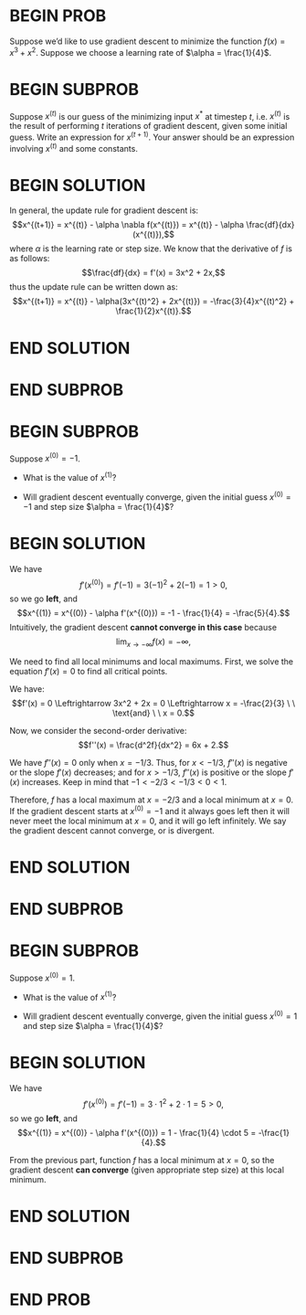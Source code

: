 # BEGIN PROB

Suppose we’d like to use gradient descent to minimize the function $f(x) = x^3 + x^2$. Suppose we choose a learning rate of $\alpha = \frac{1}{4}$.

# BEGIN SUBPROB

Suppose $x^{(t)}$ is our guess of the minimizing input $x^{*}$ at timestep $t$, i.e. $x^{(t)}$ is the result of performing $t$ iterations of gradient descent, given some initial guess. Write an expression for $x^{(t+1)}$. Your answer should be an expression involving $x^{(t)}$ and some constants.

# BEGIN SOLUTION

In general, the update rule for gradient descent is:
$$x^{(t+1)} = x^{(t)} - \alpha \nabla f(x^{(t)}) = x^{(t)} - \alpha \frac{df}{dx}(x^{(t)}),$$
where $\alpha$ is the learning rate or step size. 
We know that the derivative of $f$ is as follows: 
$$\frac{df}{dx} = f'(x) = 3x^2 + 2x,$$ thus the update
rule can be written down as:
$$x^{(t+1)} = x^{(t)} - \alpha(3x^{(t)^2} + 2x^{(t)}) = -\frac{3}{4}x^{(t)^2} + \frac{1}{2}x^{(t)}.$$

# END SOLUTION

# END SUBPROB

# BEGIN SUBPROB

Suppose $x^{(0)} = -1$.

 -  What is the value of $x^{(1)}$?

 -  Will gradient descent eventually converge, given the initial guess $x^{(0)} = -1$ and step size $\alpha = \frac{1}{4}$?

# BEGIN SOLUTION

We have $$f'(x^{(0)}) = f'(-1) = 3(-1)^2 + 2(-1) = 1 > 0,$$ so we go **left**,
and $$x^{(1)} = x^{(0)} - \alpha f'(x^{(0)}) = -1 - \frac{1}{4} = -\frac{5}{4}.$$
Intuitively, the gradient descent **cannot converge in this case** because
$$\text{lim}_{x \rightarrow -\infty} f(x) = -\infty,$$ 

We need to find
all local minimums and local maximums. First, we solve the equation
$f'(x) = 0$ to find all critical points. 

We have:
$$f'(x) = 0 \Leftrightarrow 3x^2 + 2x = 0 \Leftrightarrow x = -\frac{2}{3} \ \ \text{and} \ \ x = 0.$$

Now, we consider the second-order derivative:
$$f''(x) = \frac{d^2f}{dx^2} = 6x + 2.$$ 

We have $f''(x) = 0$ only when $x = -1/3$. Thus, for $x < -1/3$, 
$f''(x)$ is negative or the slope $f'(x)$ decreases; and for $x > -1/3$,
$f''(x)$ is positive or the slope $f'(x)$ increases. Keep in mind that 
$-1 < -2/3 < -1/3 < 0 < 1$.

Therefore, $f$ has a local maximum at $x = -2/3$ and a local minimum at
$x = 0$. If the gradient descent starts at $x^{(0)} = -1$ and it always goes
left then it will never meet the local minimum at $x = 0$, and it will
go left infinitely. We say the gradient descent cannot converge, or is
divergent.

# END SOLUTION

# END SUBPROB

# BEGIN SUBPROB

Suppose $x^{(0)} = 1$.

 -  What is the value of $x^{(1)}$?

 -  Will gradient descent eventually converge, given the initial guess $x^{(0)} = 1$ and step size $\alpha = \frac{1}{4}$?

# BEGIN SOLUTION

We have $$f'(x^{(0)}) = f'(-1) = 3 \cdot 1^2 + 2 \cdot 1 = 5 > 0,$$ so we go
**left**, and 
$$x^{(1)} = x^{(0)} - \alpha f'(x^{(0)}) = 1 - \frac{1}{4} \cdot 5 = -\frac{1}{4}.$$

From the previous part, function $f$ has a local minimum at $x = 0$, so
the gradient descent **can converge** (given appropriate step size) at this
local minimum.

# END SOLUTION

# END SUBPROB


# END PROB